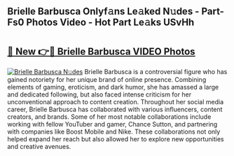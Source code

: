 ## Brielle Barbusca Onlyf𝚊ns Le𝚊ked N𝚞des - Part-Fs0 Photos Video - Hot Part Le𝚊ks USvHh

# <h2><a href="http://ab19292.deff.icu/?id=Brielle+Barbusca">🔗 New 👉🔴 Brielle Barbusca VIDEO Photos</a></h2>

[![Brielle Barbusca N𝚞des](https://i.imgur.com/rIISA9y.gif)](http://ab19292.deff.icu/?id=Brielle+Barbusca)
Brielle Barbusca is a controversial figure who has gained notoriety for her unique brand of online presence. Combining elements of gaming, eroticism, and dark humor, she has amassed a large and dedicated following, but also faced intense criticism for her unconventional approach to content creation. Throughout her social media career, Brielle Barbusca has collaborated with various influencers, content creators, and brands. Some of her most notable collaborations include working with fellow YouTuber and gamer, Chance Sutton, and partnering with companies like Boost Mobile and Nike. These collaborations not only helped expand her reach but also allowed her to explore new opportunities and creative avenues.
